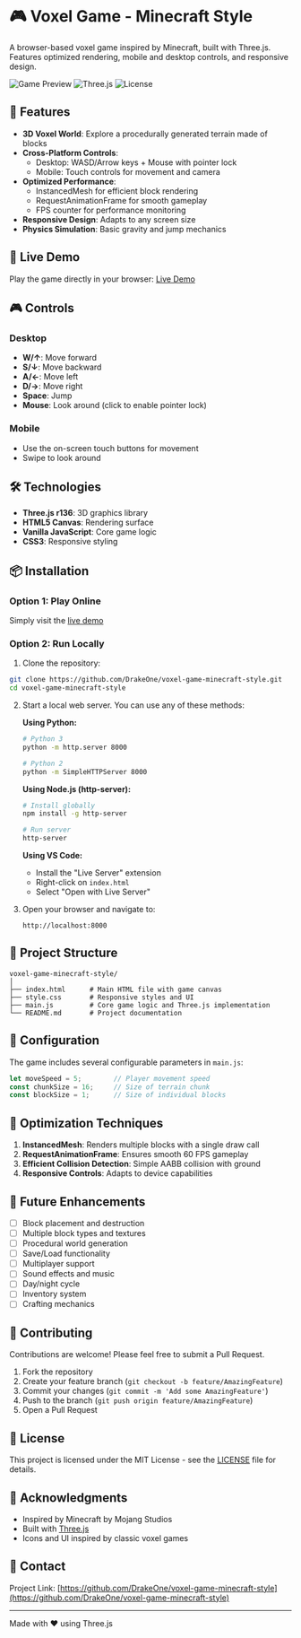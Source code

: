 # 🎮 Voxel Game - Minecraft Style

A browser-based voxel game inspired by Minecraft, built with Three.js. Features optimized rendering, mobile and desktop controls, and responsive design.

![Game Preview](https://img.shields.io/badge/Status-Live-brightgreen)
![Three.js](https://img.shields.io/badge/Three.js-r136-blue)
![License](https://img.shields.io/badge/License-MIT-yellow)

## 🌟 Features

- **3D Voxel World**: Explore a procedurally generated terrain made of blocks
- **Cross-Platform Controls**: 
  - Desktop: WASD/Arrow keys + Mouse with pointer lock
  - Mobile: Touch controls for movement and camera
- **Optimized Performance**: 
  - InstancedMesh for efficient block rendering
  - RequestAnimationFrame for smooth gameplay
  - FPS counter for performance monitoring
- **Responsive Design**: Adapts to any screen size
- **Physics Simulation**: Basic gravity and jump mechanics

## 🚀 Live Demo

Play the game directly in your browser: [Live Demo](https://drakeone.github.io/voxel-game-minecraft-style/)

## 🎮 Controls

### Desktop
- **W/↑**: Move forward
- **S/↓**: Move backward
- **A/←**: Move left
- **D/→**: Move right
- **Space**: Jump
- **Mouse**: Look around (click to enable pointer lock)

### Mobile
- Use the on-screen touch buttons for movement
- Swipe to look around

## 🛠️ Technologies

- **Three.js r136**: 3D graphics library
- **HTML5 Canvas**: Rendering surface
- **Vanilla JavaScript**: Core game logic
- **CSS3**: Responsive styling

## 📦 Installation

### Option 1: Play Online
Simply visit the [live demo](https://drakeone.github.io/voxel-game-minecraft-style/)

### Option 2: Run Locally

1. Clone the repository:
```bash
git clone https://github.com/DrakeOne/voxel-game-minecraft-style.git
cd voxel-game-minecraft-style
```

2. Start a local web server. You can use any of these methods:

   **Using Python:**
   ```bash
   # Python 3
   python -m http.server 8000
   
   # Python 2
   python -m SimpleHTTPServer 8000
   ```

   **Using Node.js (http-server):**
   ```bash
   # Install globally
   npm install -g http-server
   
   # Run server
   http-server
   ```

   **Using VS Code:**
   - Install the "Live Server" extension
   - Right-click on `index.html`
   - Select "Open with Live Server"

3. Open your browser and navigate to:
   ```
   http://localhost:8000
   ```

## 📁 Project Structure

```
voxel-game-minecraft-style/
│
├── index.html      # Main HTML file with game canvas
├── style.css       # Responsive styles and UI
├── main.js         # Core game logic and Three.js implementation
└── README.md       # Project documentation
```

## 🔧 Configuration

The game includes several configurable parameters in `main.js`:

```javascript
let moveSpeed = 5;        // Player movement speed
const chunkSize = 16;     // Size of terrain chunk
const blockSize = 1;      // Size of individual blocks
```

## 🎯 Optimization Techniques

1. **InstancedMesh**: Renders multiple blocks with a single draw call
2. **RequestAnimationFrame**: Ensures smooth 60 FPS gameplay
3. **Efficient Collision Detection**: Simple AABB collision with ground
4. **Responsive Controls**: Adapts to device capabilities

## 🚧 Future Enhancements

- [ ] Block placement and destruction
- [ ] Multiple block types and textures
- [ ] Procedural world generation
- [ ] Save/Load functionality
- [ ] Multiplayer support
- [ ] Sound effects and music
- [ ] Day/night cycle
- [ ] Inventory system
- [ ] Crafting mechanics

## 🤝 Contributing

Contributions are welcome! Please feel free to submit a Pull Request.

1. Fork the repository
2. Create your feature branch (`git checkout -b feature/AmazingFeature`)
3. Commit your changes (`git commit -m 'Add some AmazingFeature'`)
4. Push to the branch (`git push origin feature/AmazingFeature`)
5. Open a Pull Request

## 📝 License

This project is licensed under the MIT License - see the [LICENSE](LICENSE) file for details.

## 🙏 Acknowledgments

- Inspired by Minecraft by Mojang Studios
- Built with [Three.js](https://threejs.org/)
- Icons and UI inspired by classic voxel games

## 📧 Contact

Project Link: [https://github.com/DrakeOne/voxel-game-minecraft-style](https://github.com/DrakeOne/voxel-game-minecraft-style)

---

Made with ❤️ using Three.js